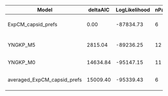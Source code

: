 | Model                       | deltaAIC | LogLikelihood | nParams | ParamValues                                    |
|-----------------------------|----------|---------------|---------|------------------------------------------------|
| ExpCM_capsid_prefs          | 0.00     | -87834.73     | 6       | beta=1.70, kappa=1.89, omega=0.08              |
| YNGKP_M5                    | 2815.04  | -89236.25     | 12      | alpha_omega=0.39, beta_omega=10.00, kappa=2.11 |
| YNGKP_M0                    | 14634.84 | -95147.15     | 11      | kappa=1.96, omega=0.02                         |
| averaged_ExpCM_capsid_prefs | 15009.40 | -95339.43     | 6       | beta=1.13, kappa=2.07, omega=0.03              |